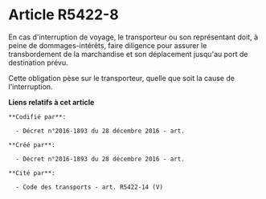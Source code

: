 # Article R5422-8

En cas d'interruption de voyage, le transporteur ou son représentant doit, à peine de dommages-intérêts, faire diligence pour
assurer le transbordement de la marchandise et son déplacement jusqu'au port de destination prévu.

Cette obligation pèse sur le transporteur, quelle que soit la cause de l'interruption.

**Liens relatifs à cet article**

	**Codifié par**:

	  - Décret n°2016-1893 du 28 décembre 2016 - art.

	**Créé par**:

	  - Décret n°2016-1893 du 28 décembre 2016 - art.

	**Cité par**:

	  - Code des transports - art. R5422-14 (V)
